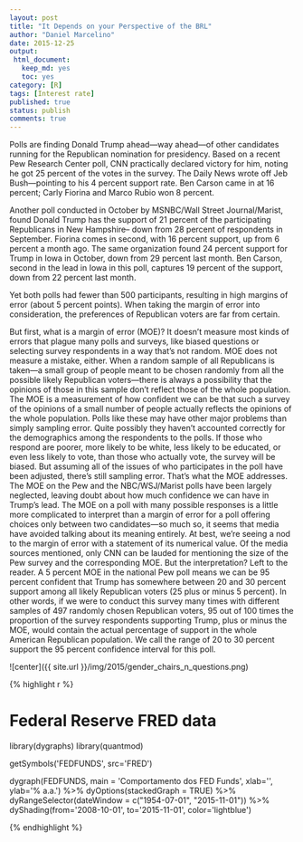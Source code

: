 ```yaml
---
layout: post
title: "It Depends on your Perspective of the BRL"
author: "Daniel Marcelino"
date: 2015-12-25
output:
 html_document: 
   keep_md: yes
   toc: yes
category: [R]
tags: [Interest rate]
published: true
status: publish
comments: true
---
```

 
 Polls are finding Donald Trump ahead—way ahead—of other candidates running for the Republican nomination for presidency. Based on a recent Pew Research Center poll, CNN practically declared victory for him, noting he got 25 percent of the votes in the survey. The Daily News wrote off Jeb Bush—pointing to his 4 percent support rate. Ben Carson came in at 16 percent; Carly Fiorina and Marco Rubio won 8 percent.
 
 Another poll conducted in October by MSNBC/Wall Street Journal/Marist, found Donald Trump has the support of 21 percent of the participating Republicans in New Hampshire– down from 28 percent of respondents in September. Fiorina comes in second, with 16 percent support, up from 6 percent a month ago. The same organization found 24 percent support for Trump in Iowa in October, down from 29 percent last month. Ben Carson, second in the lead in Iowa in this poll, captures 19 percent of the support, down from 22 percent last month.
 
  Yet both polls had fewer than 500 participants, resulting in high margins of error (about 5 percent points). When taking the margin of error into consideration, the preferences of Republican voters are far from certain.
  
  But first, what is a margin of error (MOE)? It doesn’t measure most kinds of errors that plague many polls and surveys, like biased questions or selecting survey respondents in a way that’s not random. MOE does not measure a mistake, either. When a random sample of all Republicans is taken—a small group of people meant to be chosen randomly from all the possible likely Republican voters—there is always a possibility that the opinions of those in this sample don’t reflect those of the whole population. The MOE is a measurement of how confident we can be that such a survey of the opinions of a small number of people actually reflects the opinions of the whole population.
Polls like these may have other major problems than simply sampling error. Quite possibly they haven’t accounted correctly for the demographics among the respondents to the polls. If those who respond are poorer, more likely to be white, less likely to be educated, or even less likely to vote, than those who actually vote, the survey will be biased. But assuming all of the issues of who participates in the poll have been adjusted, there’s still sampling error. That’s what the MOE addresses.
   The MOE on the Pew and the NBC/WSJ/Marist polls have been largely neglected, leaving doubt about how much confidence we can have in Trump’s lead. The MOE on a poll with many possible responses is a little more complicated to interpret than a margin of error for a poll offering choices only between two candidates—so much so, it seems that media have avoided talking about its meaning entirely. At best, we’re seeing a nod to the margin of error with a statement of its numerical value.
Of the media sources mentioned, only CNN can be lauded for mentioning the size of the Pew survey and the corresponding MOE. But the interpretation? Left to the reader.
A 5 percent MOE in the national Pew poll means we can be 95 percent confident that Trump has somewhere between 20 and 30 percent support among all likely Republican voters (25 plus or minus 5 percent). In other words, if we were to conduct this survey many times with different samples of 497 randomly chosen Republican voters, 95 out of 100 times the proportion of the survey respondents supporting Trump, plus or minus the MOE, would contain the actual percentage of support in the whole American Republican population. We call the range of 20 to 30 percent support the 95 percent confidence interval for this poll.
 
 ![center]({{ site.url }}/img/2015/gender_chairs_n_questions.png)



{% highlight r %}
# Federal Reserve FRED data

library(dygraphs)
library(quantmod)
 
getSymbols('FEDFUNDS', src='FRED')
 
 
dygraph(FEDFUNDS, main = 'Comportamento dos FED Funds',
 xlab='', ylab='% a.a.') %>%
 dyOptions(stackedGraph = TRUE) %>%
 dyRangeSelector(dateWindow = c("1954-07-01", "2015-11-01")) %>%
 dyShading(from='2008-10-01', to='2015-11-01', color='lightblue')
 
 {% endhighlight %}